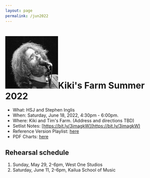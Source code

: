 ```yaml
---
layout: page
permalink: /jun2022
---
```


<h1><img class="ui avatar image" src="/images/jerryavatar.jpg">Kiki's Farm Summer 2022</h1>

* What: HSJ and Stephen Inglis
* When: Saturday, June 18, 2022, 4:30pm - 6:00pm.
* Where: Kiki and Tim's Farm. (Address and directions TBD)
* Setlist Notes: [https://bit.ly/3imagkW](https://bit.ly/3imagkW)
* Reference Version Playlist: [here](https://www.youtube.com/playlist?list=PLm1Z0_hDi6TgaCIpreeFgUEGIkzEm-ecw)
* PDF Charts: [here](/resources/2022-06-18-setlist.pdf)

## Rehearsal schedule

  1. Sunday, May 29, 2-6pm, West One Studios
  2. Saturday, June 11, 2-6pm, Kailua School of Music
